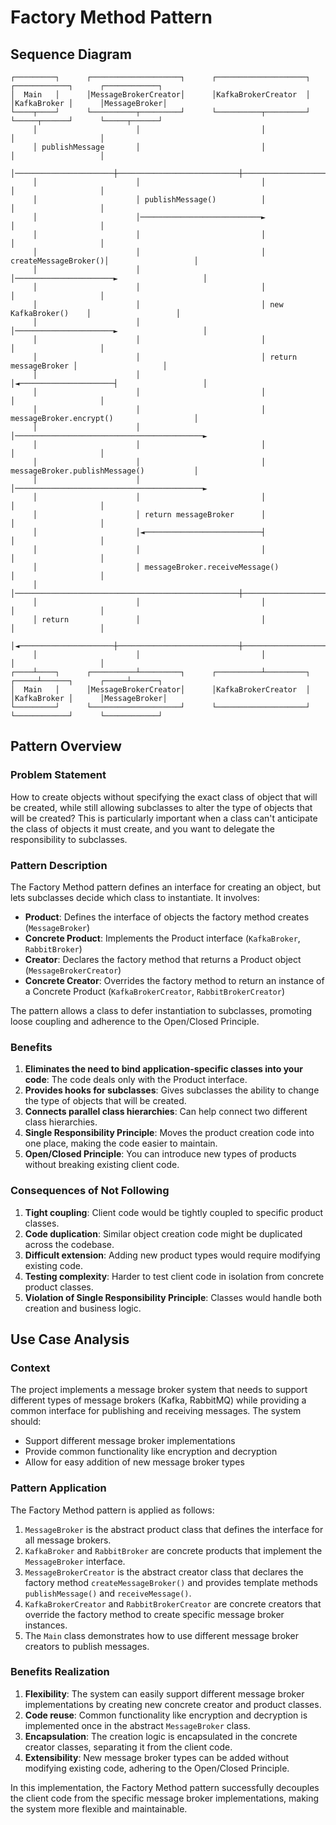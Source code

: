 # Factory Method Pattern

## Sequence Diagram

```
┌─────────┐      ┌────────────────────┐      ┌────────────────────┐      ┌────────────┐      ┌────────────┐
│  Main   │      │MessageBrokerCreator│      │KafkaBrokerCreator  │      │KafkaBroker │      │MessageBroker│
└────┬────┘      └──────────┬─────────┘      └──────────┬─────────┘      └─────┬──────┘      └─────┬──────┘
     │                      │                           │                      │                   │
     │ publishMessage       │                           │                      │                   │
     │──────────────────────┼───────────────────────────┼──────────────────────┼───────────────────┼─────►
     │                      │                           │                      │                   │
     │                      │ publishMessage()          │                      │                   │
     │                      │───────────────────────────►                      │                   │
     │                      │                           │                      │                   │
     │                      │                           │ createMessageBroker()│                   │
     │                      │                           │──────────────────────►                   │
     │                      │                           │                      │                   │
     │                      │                           │ new KafkaBroker()    │                   │
     │                      │                           │──────────────────────►                   │
     │                      │                           │                      │                   │
     │                      │                           │ return messageBroker │                   │
     │                      │                           │◄─────────────────────┤                   │
     │                      │                           │                      │                   │
     │                      │                           │ messageBroker.encrypt()                  │
     │                      │                           │──────────────────────────────────────────►
     │                      │                           │                      │                   │
     │                      │                           │ messageBroker.publishMessage()           │
     │                      │                           │──────────────────────────────────────────►
     │                      │                           │                      │                   │
     │                      │ return messageBroker      │                      │                   │
     │                      │◄──────────────────────────┤                      │                   │
     │                      │                           │                      │                   │
     │                      │ messageBroker.receiveMessage()                   │                   │
     │                      │──────────────────────────────────────────────────┼───────────────────┼─────►
     │                      │                           │                      │                   │
     │ return               │                           │                      │                   │
     │◄─────────────────────┼───────────────────────────┼──────────────────────┼───────────────────┤
     │                      │                           │                      │                   │
┌────┴────┐      ┌──────────┴─────────┐      ┌──────────┴─────────┐      ┌─────┴──────┐      ┌─────┴──────┐
│  Main   │      │MessageBrokerCreator│      │KafkaBrokerCreator  │      │KafkaBroker │      │MessageBroker│
└─────────┘      └────────────────────┘      └────────────────────┘      └────────────┘      └────────────┘
```

## Pattern Overview

### Problem Statement
How to create objects without specifying the exact class of object that will be created, while still allowing subclasses to alter the type of objects that will be created? This is particularly important when a class can't anticipate the class of objects it must create, and you want to delegate the responsibility to subclasses.

### Pattern Description
The Factory Method pattern defines an interface for creating an object, but lets subclasses decide which class to instantiate. It involves:

- **Product**: Defines the interface of objects the factory method creates (`MessageBroker`)
- **Concrete Product**: Implements the Product interface (`KafkaBroker`, `RabbitBroker`)
- **Creator**: Declares the factory method that returns a Product object (`MessageBrokerCreator`)
- **Concrete Creator**: Overrides the factory method to return an instance of a Concrete Product (`KafkaBrokerCreator`, `RabbitBrokerCreator`)

The pattern allows a class to defer instantiation to subclasses, promoting loose coupling and adherence to the Open/Closed Principle.

### Benefits
1. **Eliminates the need to bind application-specific classes into your code**: The code deals only with the Product interface.
2. **Provides hooks for subclasses**: Gives subclasses the ability to change the type of objects that will be created.
3. **Connects parallel class hierarchies**: Can help connect two different class hierarchies.
4. **Single Responsibility Principle**: Moves the product creation code into one place, making the code easier to maintain.
5. **Open/Closed Principle**: You can introduce new types of products without breaking existing client code.

### Consequences of Not Following
1. **Tight coupling**: Client code would be tightly coupled to specific product classes.
2. **Code duplication**: Similar object creation code might be duplicated across the codebase.
3. **Difficult extension**: Adding new product types would require modifying existing code.
4. **Testing complexity**: Harder to test client code in isolation from concrete product classes.
5. **Violation of Single Responsibility Principle**: Classes would handle both creation and business logic.

## Use Case Analysis

### Context
The project implements a message broker system that needs to support different types of message brokers (Kafka, RabbitMQ) while providing a common interface for publishing and receiving messages. The system should:
- Support different message broker implementations
- Provide common functionality like encryption and decryption
- Allow for easy addition of new message broker types

### Pattern Application
The Factory Method pattern is applied as follows:
1. `MessageBroker` is the abstract product class that defines the interface for all message brokers.
2. `KafkaBroker` and `RabbitBroker` are concrete products that implement the `MessageBroker` interface.
3. `MessageBrokerCreator` is the abstract creator class that declares the factory method `createMessageBroker()` and provides template methods `publishMessage()` and `receiveMessage()`.
4. `KafkaBrokerCreator` and `RabbitBrokerCreator` are concrete creators that override the factory method to create specific message broker instances.
5. The `Main` class demonstrates how to use different message broker creators to publish messages.

### Benefits Realization
1. **Flexibility**: The system can easily support different message broker implementations by creating new concrete creator and product classes.
2. **Code reuse**: Common functionality like encryption and decryption is implemented once in the abstract `MessageBroker` class.
3. **Encapsulation**: The creation logic is encapsulated in the concrete creator classes, separating it from the client code.
4. **Extensibility**: New message broker types can be added without modifying existing code, adhering to the Open/Closed Principle.

In this implementation, the Factory Method pattern successfully decouples the client code from the specific message broker implementations, making the system more flexible and maintainable.
